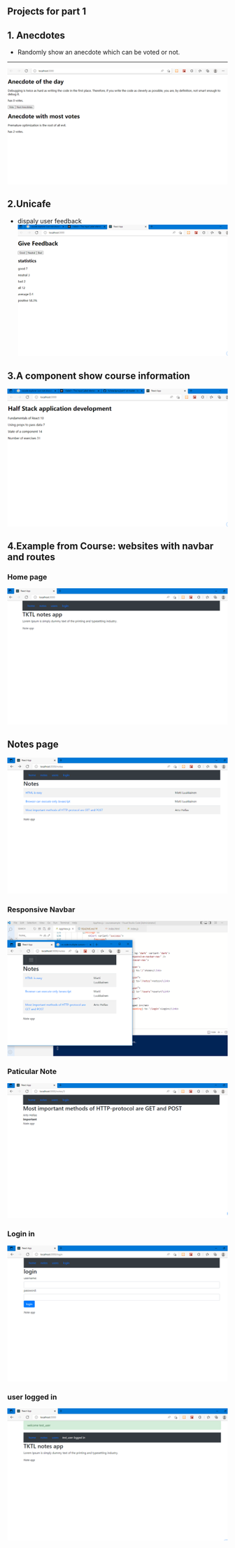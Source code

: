 ## Projects for part 1

## 1. Anecdotes
- Randomly show an anecdote which can be voted or not.
--------------------------------------------------------
![Anecdotes](../part1/anecdotes/public/imgs/after_some_use_page.png?raw=true "anecdotes")

## 2.Unicafe
- dispaly user feedback
![home](../part1/unicafe/public/home_page.png?raw=true "home")

## 3.A component show course information
![home](../part1/courseinfo/public/home_page.png?raw=true "home")

## 4.Example from Course: websites with navbar and routes

### Home page
![home](../part1/courseexample/public/imgs/websites_home_page.png?raw=true "home")

## Notes page
![notes](../part1/courseexample/public/imgs/notes_page.png?raw=true "notes")

### Responsive Navbar
![navbar](../part1/courseexample/public/imgs/responsive_navbar.png?raw=true "navbar")

### Paticular Note
![note](../part1/courseexample/public/imgs/note_with_id_page.png?raw=true "note")

### Login in 
![login](../part1/courseexample/public/imgs/websites_with_router.png?raw=true "login")

### user logged in   
![user](../part1/courseexample/public/imgs/user_page.png?raw=true "user")
